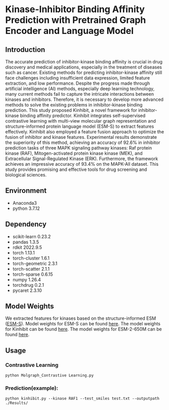 # Kinase-Inhibitor Binding Affinity Prediction with Pretrained Graph Encoder and Language Model

## Introduction
The accurate prediction of inhibitor-kinase binding affinity is crucial in drug discovery and medical applications, especially in the treatment of diseases such as cancer. Existing methods for predicting inhibitor-kinase affinity still face challenges including insufficient data expression, limited feature extraction, and low performance. Despite the progress made through artificial intelligence (AI) methods, especially deep learning technology, many current methods fail to capture the intricate interactions between kinases and inhibitors. Therefore, it is necessary to develop more advanced methods to solve the existing problems in inhibitor-kinase binding prediction. This study proposed Kinhibit, a novel framework for inhibitor-kinase binding affinity predictor. Kinhibit integrates self-supervised contrastive learning with multi-view molecular graph representation and structure-informed protein language model (ESM-S) to extract features effectively. Kinhibit also employed a feature fusion approach to optimize the fusion of inhibitor and kinase features. Experimental results demonstrate the superiority of this method, achieving an accuracy of 92.6% in inhibitor prediction tasks of three MAPK signaling pathway kinases: Raf protein kinase (RAF), Mitogen-activated protein kinase kinase (MEK), and Extracellular Signal-Regulated Kinase (ERK). Furthermore, the framework achieves an impressive accuracy of 93.4\% on the MAPK-All dataset. This study provides promising and effective tools for drug screening and biological sciences.

## Environment
* Anaconda3
* python 3.7.12
## Dependency
* scikit-learn   0.23.2
* pandas   1.3.5
* rdkit   2022.9.5
* torch   1.13.1
* torch-cluster   1.6.1
* torch-geometric   2.3.1
* torch-scatter   2.1.1
* torch-sparse    0.6.15
* numpy		1.26.4
* torchdrug		0.2.1
* pycaret		2.3.10
## Model Weights
We extracted features for kinases based on the structure-informed ESM ([ESM-S](https://github.com/DeepGraphLearning/esm-s)). Model weights for ESM-S can be found [here](https://huggingface.co/Oxer11/ESM-S).
The model weights for Kinhibit can be found [here](https://zenodo.org/records/15068720).
The model weights for ESM-2-650M can be found [here](https://github.com/facebookresearch/esm).
## Usage
### Contrastive Learning
```python Molgraph_Contrastive Learning.py```
### Prediction(example):
```python kinhibit.py --kinase RAF1 --test_smiles test.txt --outputpath ./Results/```
